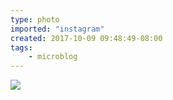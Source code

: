 ```yaml
---
type: photo
imported: "instagram"
created: 2017-10-09 09:48:49-08:00
tags:
    - microblog
---
```

![](/media/images/photos/2017/10/0232256e75677e7c9fd1e3e274a03de4.jpg)

